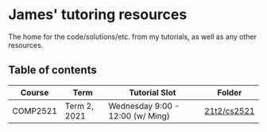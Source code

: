 # James' tutoring resources
The home for the code/solutions/etc. from my tutorials, as well as any other resources.

## Table of contents
| Course |    Term    |          Tutorial Slot           |                                  Folder                                     |
|--------|------------|----------------------------------|-----------------------------------------------------------------------------|
|COMP2521|Term 2, 2021| Wednesday 9:00 - 12:00 (w/ Ming) |[21t2/cs2521](https://github.com/jedavidson/tutoring/tree/master/21t2/cs2521)|
